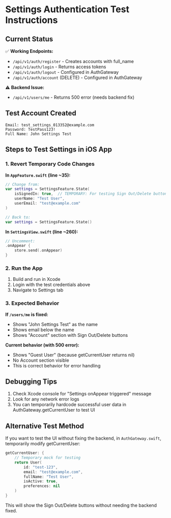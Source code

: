 # Settings Authentication Test Instructions

## Current Status

✅ **Working Endpoints:**
- `/api/v1/auth/register` - Creates accounts with full_name
- `/api/v1/auth/login` - Returns access tokens
- `/api/v1/auth/logout` - Configured in AuthGateway
- `/api/v1/auth/account` (DELETE) - Configured in AuthGateway

⚠️ **Backend Issue:**
- `/api/v1/users/me` - Returns 500 error (needs backend fix)

## Test Account Created

```
Email: test_settings_013352@example.com
Password: TestPass123!
Full Name: John Settings Test
```

## Steps to Test Settings in iOS App

### 1. Revert Temporary Code Changes

**In `AppFeature.swift` (line ~35):**
```swift
// Change from:
var settings = SettingsFeature.State(
    isSignedIn: true,  // TEMPORARY: For testing Sign Out/Delete buttons
    userName: "Test User",
    userEmail: "test@example.com"
)

// Back to:
var settings = SettingsFeature.State()
```

**In `SettingsView.swift` (line ~260):**
```swift
// Uncomment:
.onAppear {
    store.send(.onAppear)
}
```

### 2. Run the App

1. Build and run in Xcode
2. Login with the test credentials above
3. Navigate to Settings tab

### 3. Expected Behavior

**If `/users/me` is fixed:**
- Shows "John Settings Test" as the name
- Shows email below the name
- Shows "Account" section with Sign Out/Delete buttons

**Current behavior (with 500 error):**
- Shows "Guest User" (because getCurrentUser returns nil)
- No Account section visible
- This is correct behavior for error handling

## Debugging Tips

1. Check Xcode console for "Settings onAppear triggered" message
2. Look for any network error logs
3. You can temporarily hardcode successful user data in AuthGateway.getCurrentUser to test UI

## Alternative Test Method

If you want to test the UI without fixing the backend, in `AuthGateway.swift`, temporarily modify getCurrentUser:

```swift
getCurrentUser: {
    // Temporary mock for testing
    return User(
        id: "test-123",
        email: "test@example.com",
        fullName: "Test User",
        isActive: true,
        preferences: nil
    )
}
```

This will show the Sign Out/Delete buttons without needing the backend fixed.